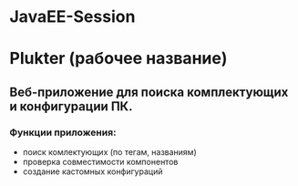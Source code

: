 # JavaEE-Session

# Plukter (рабочее название)

## Веб-приложение для поиска комплектующих и конфигурации ПК.

### Функции приложения:
- поиск комлектующих (по тегам, названиям)
- проверка совместимости компонентов
- создание кастомных конфигураций 
